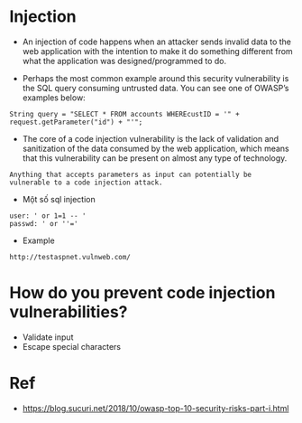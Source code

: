# Injection
* An injection of code happens when an attacker sends invalid data to the web application with the intention to make it do something different from what the application was designed/programmed to do.

* Perhaps the most common example around this security vulnerability is the SQL query consuming untrusted data. You can see one of OWASP’s examples below:
```
String query = "SELECT * FROM accounts WHEREcustID = '" + request.getParameter("id") + "'";
```

* The core of a code injection vulnerability is the lack of validation and sanitization of the data consumed by the web application, which means that this vulnerability can be present on almost any type of technology.
```
Anything that accepts parameters as input can potentially be vulnerable to a code injection attack.
```

* Một số sql injection
```
user: ' or 1=1 -- '
passwd: ' or ''='
```
* Example
```
http://testaspnet.vulnweb.com/
```

# How do you prevent code injection vulnerabilities?
* Validate input
* Escape special characters

# Ref
* https://blog.sucuri.net/2018/10/owasp-top-10-security-risks-part-i.html